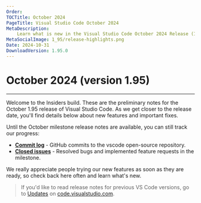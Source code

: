 ```yaml
---
Order:
TOCTitle: October 2024
PageTitle: Visual Studio Code October 2024
MetaDescription:
    Learn what is new in the Visual Studio Code October 2024 Release (1.95)
MetaSocialImage: 1_95/release-highlights.png
Date: 2024-10-31
DownloadVersion: 1.95.0
---
```


# October 2024 (version 1.95)

<!-- DOWNLOAD_LINKS_PLACEHOLDER -->

---

Welcome to the Insiders build. These are the preliminary notes for the October
1.95 release of Visual Studio Code. As we get closer to the release date, you'll
find details below about new features and important fixes.

Until the October milestone release notes are available, you can still track our
progress:

-   **[Commit log](https://github.com/Microsoft/vscode/commits/main)** - GitHub
    commits to the vscode open-source repository.
-   **[Closed issues](https://github.com/Microsoft/vscode/issues?q=is%3Aissue+is%3Aclosed+milestone%3A%22October+2024%22)** -
    Resolved bugs and implemented feature requests in the milestone.

We really appreciate people trying our new features as soon as they are ready,
so check back here often and learn what's new.

> If you'd like to read release notes for previous VS Code versions, go to
> [Updates](https://code.visualstudio.com/updates) on
> [code.visualstudio.com](https://code.visualstudio.com).

<a id="scroll-to-top" role="button" title="Scroll to top" aria-label="scroll to top" href="#"><span class="icon"></span></a>

<link rel="stylesheet" type="text/css" href="css/inproduct_releasenotes.css"/>
